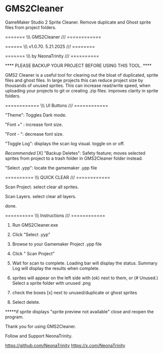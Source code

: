 # GMS2Cleaner
GameMaker Studio 2 Sprite Cleaner. Remove duplicate and Ghost sprite files from project folders.

======= \\\\\ GMS2Cleaner /// ============

====== \\\\\ v1.0.70. 5.21.2025 /// ========

======= \\\\\ by NeonaTrinity /// ==========

**** PLEASE BACKUP YOUR PROJECT BEFORE USING THIS TOOL. ****

GMS2 Cleaner is a useful tool for clearing out the bloat of duplicated,
 sprite files and ghost files. In large projects this can reduce 
project size by thousands of unused sprites. This can increase read/write speed,
 when uploading your projects to git or creating .zip files.
improves clarity in sprite folders.

============ \\\\\  UI Buttons  /// ============

"Theme": Toggles Dark mode.

"Font +" : increase font size.

"Font - ": decrease font size.

"Toggle Log": displays the scan log visual. toggle on or off.

*Recommended*
[X] "Backup Deletes": Safety feature; moves selected sprites
from project to a trash folder in GMS2Cleaner folder instead.

"Select .ypp": locate the gamemaker .ypp file

========== \\\\\ QUICK CLEAR /// ============

Scan Project.
select clear all sprites.

Scan Layers.
select clear all layers.

done.


========== \\\\\ Instructions /// ============

1. Run GMS2Cleaner.exe

2. Click "Select .yyp"

3. Browse to your Gamemaker Project .ypp file

4. Click " Scan Project"

5. Wait for scan to complete. Loading bar will display the status.
   Summary Log will display the results when complete.

6. sprites will appear on the left side with (ok) next to them, 
	or (# Unused.) Select a sprite folder with unused .png

7. check the boxes [x] next to unused/duplicate or ghost sprites

8. Select delete.

*****if sprite displays "sprite preview not available" close and reopen the program.


Thank you for using GMS2Cleaner. 


Follow and Support NeonaTrinity.

https://github.com/NeonaTrinity
https://x.com/NeonaTrinity
